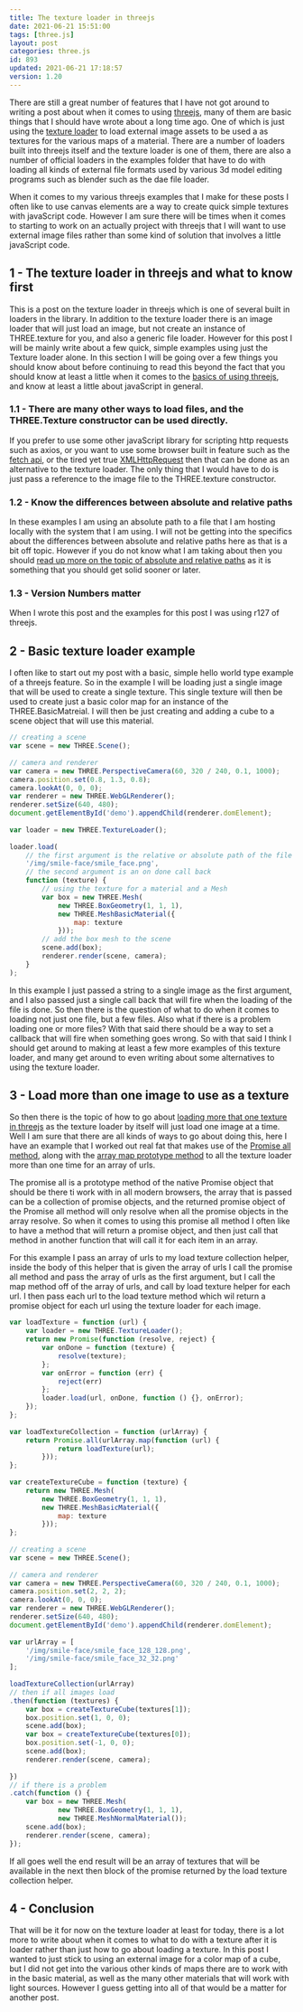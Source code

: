 ```yaml
---
title: The texture loader in threejs
date: 2021-06-21 15:51:00
tags: [three.js]
layout: post
categories: three.js
id: 893
updated: 2021-06-21 17:18:57
version: 1.20
---
```


There are still a great number of features that I have not got around to writing a post about when it comes to using [threejs](https://threejs.org/docs/#manual/en/introduction/Creating-a-scene), many of them are basic things that I should have wrote about a long time ago. One of which is just using the [texture loader](https://threejs.org/docs/#api/en/loaders/TextureLoader) to load external image assets to be used a as textures for the various maps of a material. There are a number of loaders built into threejs itself and the texture loader is one of them, there are also a number of official loaders in the examples folder that have to do with loading all kinds of external file formats used by various 3d model editing programs such as blender such as the dae file loader.

When it comes to my various threejs examples that I make for these posts I often like to use canvas elements are a way to create quick simple textures with javaScript code. However I am sure there will be times when it comes to starting to work on an actually project with threejs that I will want to use external image files rather than some kind of solution that involves a little javaScript code.

<!-- more -->

## 1 - The texture loader in threejs and what to know first

This is a post on the texture loader in threejs which is one of several built in loaders in the library. In addition to the texture loader there is an image loader that will just load an image, but not create an instance of THREE.texture for you, and also a generic file loader. However for this post I will be mainly write about a few quick, simple examples using just the Texture loader alone. In this section I will be going over a few things you should know about before continuing to read this beyond the fact that you should know at least a little when it comes to the [basics of using threejs](/2018/04/04/threejs-getting-started/), and know at least a little about javaScript in general.

### 1.1 - There are many other ways to load files, and the THREE.Texture constructor can be used directly.

If you prefer to use some other javaScript library for scripting http requests such as axios, or you want to use some browser built in feature such as the [fetch api](/2018/03/27/js-fetch/), or the tired yet true [XMLHttpRequest](/2018/03/28/js-xmlhttprequest/) then that can be done as an alternative to the texture loader. The only thing that I would have to do is just pass a reference to the image file to the THREE.texture constructor.

### 1.2 - Know the differences between absolute and relative paths

In these examples I am using an absolute path to a file that I am hosting locally with the system that I am using. I will not be getting into the specifics about the differences between absolute and relative paths here as that is a bit off topic. However if you do not know what I am taking about then you should [read up more on the topic of absolute and relative paths](http://www.differencebetween.net/technology/difference-between-absolute-and-relative-path/) as it is something that you should get solid sooner or later.

### 1.3 - Version Numbers matter

When I wrote this post and the examples for this post I was using r127 of threejs.

## 2 - Basic texture loader example

I often like to start out my post with a basic, simple hello world type example of a threejs feature. So in the example I will be loading just a single image that will be used to create a single texture. This single texture will then be used to create just a basic color map for an instance of the THREE.BasicMatreial. I will then be just creating and adding a cube to a scene object that will use this material.

```js
// creating a scene
var scene = new THREE.Scene();
 
// camera and renderer
var camera = new THREE.PerspectiveCamera(60, 320 / 240, 0.1, 1000);
camera.position.set(0.8, 1.3, 0.8);
camera.lookAt(0, 0, 0);
var renderer = new THREE.WebGLRenderer();
renderer.setSize(640, 480);
document.getElementById('demo').appendChild(renderer.domElement);
 
var loader = new THREE.TextureLoader();
 
loader.load(
    // the first argument is the relative or absolute path of the file
    '/img/smile-face/smile_face.png',
    // the second argument is an on done call back
    function (texture) {
        // using the texture for a material and a Mesh
        var box = new THREE.Mesh(
            new THREE.BoxGeometry(1, 1, 1),
            new THREE.MeshBasicMaterial({
                map: texture
            }));
        // add the box mesh to the scene
        scene.add(box);
        renderer.render(scene, camera);
    }
);
```

In this example I just passed a string to a single image as the first argument, and I also passed just a single call back that will fire when the loading of the file is done. So then there is the question of what to do when it comes to loading not just one file, but a few files. Also what if there is a problem loading one or more files? With that said there should be a way to set a callback that will fire when something goes wrong. So with that said I think I should get around to making at least a few more examples of this texture loader, and many get around to even writing about some alternatives to using the texture loader.

## 3 - Load more than one image to use as a texture

So then there is the topic of how to go about [loading more that one texture in threejs](https://stackoverflow.com/questions/35015251/how-do-i-load-multiple-textures-with-the-new-three-textureloader) as the texture loader by itself will just load one image at a time. Well I am sure that there are all kinds of ways to go about doing this, here I have an example that I worked out real fat that makes use of the [Promise all method](/2019/06/24/js-promise-all/), along with the [array map prototype method](/2020/06/16/js-array-map/) to all the texture loader more than one time for an array of urls.

The promise all is a prototype method of the native Promise object that should be there ti work with in all modern browsers, the array that is passed can be a collection of promise objects, and the returned promise object of the Promise all method will only resolve when all the promise objects in the array resolve. So when it comes to using this promise all method I often like to have a method that will return a promise object, and then just call that method in another function that will call it for each item in an array. 

For this example I pass an array of urls to my load texture collection helper, inside the body of this helper that is given the array of urls I call the promise all method and pass the array of urls as the first argument, but I call the map method off of the array of urls, and call by load texture helper for each url. I then pass each url to the load texture method which wil return a promise object for each url using the texture loader for each image.

```js
var loadTexture = function (url) {
    var loader = new THREE.TextureLoader();
    return new Promise(function (resolve, reject) {
        var onDone = function (texture) {
            resolve(texture);
        };
        var onError = function (err) {
            reject(err)
        };
        loader.load(url, onDone, function () {}, onError);
    });
};
 
var loadTextureCollection = function (urlArray) {
    return Promise.all(urlArray.map(function (url) {
            return loadTexture(url);
        }));
};
 
var createTextureCube = function (texture) {
    return new THREE.Mesh(
        new THREE.BoxGeometry(1, 1, 1),
        new THREE.MeshBasicMaterial({
            map: texture
        }));
};
 
// creating a scene
var scene = new THREE.Scene();
 
// camera and renderer
var camera = new THREE.PerspectiveCamera(60, 320 / 240, 0.1, 1000);
camera.position.set(2, 2, 2);
camera.lookAt(0, 0, 0);
var renderer = new THREE.WebGLRenderer();
renderer.setSize(640, 480);
document.getElementById('demo').appendChild(renderer.domElement);
 
var urlArray = [
    '/img/smile-face/smile_face_128_128.png',
    '/img/smile-face/smile_face_32_32.png'
];
 
loadTextureCollection(urlArray)
// then if all images load
.then(function (textures) {
    var box = createTextureCube(textures[1]);
    box.position.set(1, 0, 0);
    scene.add(box);
    var box = createTextureCube(textures[0]);
    box.position.set(-1, 0, 0);
    scene.add(box);
    renderer.render(scene, camera);
 
})
// if there is a problem
.catch(function () {
    var box = new THREE.Mesh(
            new THREE.BoxGeometry(1, 1, 1),
            new THREE.MeshNormalMaterial());
    scene.add(box);
    renderer.render(scene, camera);
});
```

If all goes well the end result will be an array of textures that will be available in the next then block of the promise returned by the load texture collection helper.

## 4 - Conclusion

That will be it for now on the texture loader at least for today, there is a lot more to write about when it comes to what to do with a texture after it is loader rather than just how to go about loading a texture. In this post I wanted to just stick to using an external image for a color map of a cube, but I did not get into the various other kinds of maps there are to work with in the basic material, as well as the many other materials that will work with light sources. However I guess getting into all of that would be a matter for another post.
